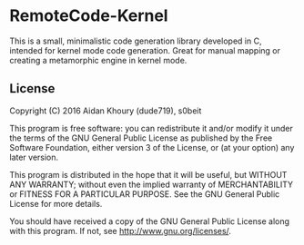 # RemoteCode-Kernel 

This is a small, minimalistic code generation library developed in C, intended for kernel mode code generation. Great for manual mapping or creating a metamorphic engine in kernel mode.

## License

Copyright (C) 2016 Aidan Khoury (dude719), s0beit

This program is free software: you can redistribute it and/or modify it under the terms of the GNU General Public License as published by the Free Software Foundation, either version 3 of the License, or (at your option) any later version.

This program is distributed in the hope that it will be useful, but WITHOUT ANY WARRANTY; without even the implied warranty of MERCHANTABILITY or FITNESS FOR A PARTICULAR PURPOSE. See the GNU General Public License for more details.

You should have received a copy of the GNU General Public License along with this program. If not, see http://www.gnu.org/licenses/.
